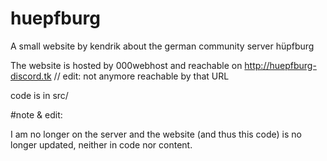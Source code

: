 # huepfburg
A small website by kendrik about the german community server hüpfburg 

The website is hosted by 000webhost and reachable on http://huepfburg-discord.tk // edit: not anymore reachable by that URL

code is in src/

#note & edit:

I am no longer on the server and the website (and thus this code) is no longer updated, neither in code nor content.

